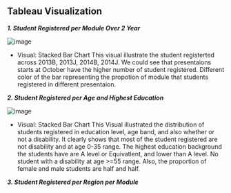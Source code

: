 ## Tableau Visualization

***1. Student Registered per Module Over 2 Year***

![image](https://user-images.githubusercontent.com/83144665/149415003-273c5ce7-6999-47c6-895c-49eb7fa3af5d.png)
- Visual: Stacked Bar Chart
This visual illustrate the student registerted across 2013B, 2013J, 2014B, 2014J. We could see that presentaions starts at October have the higher number of student registered. Different color of the bar representing the propotion of module that students registered in different presentaion.


***2. Student Registered per Age and Highest Education***

![image](https://user-images.githubusercontent.com/83144665/149416613-2788d1fd-77ac-4dd9-bbda-0dba1eeabb1d.png)

- Visual: Stacked Bar Chart
This Visual illustrated the distribution of students registered in education level, age band, and also whether or not a disability. It clearly shows that most of the student registered are not disability and at age 0-35 range. The highest education background the students have are A level or Equivatlent, and  lower than A level. No student with a disability at age >=55 range. Also, the proportion of female and male students are half and half.

***3. Student Registered per Region per Module***

